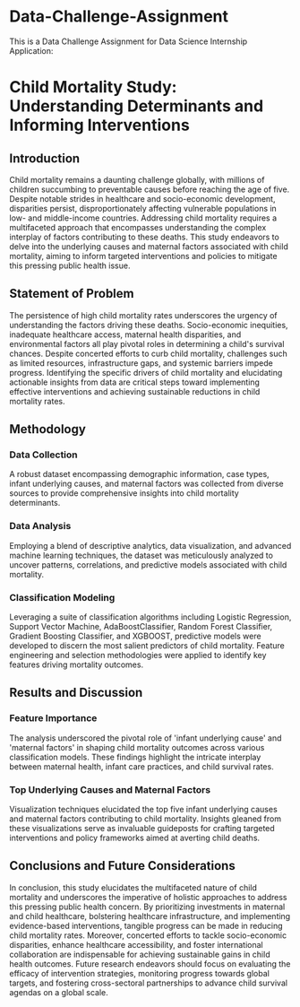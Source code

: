 # Data-Challenge-Assignment
This is a Data Challenge Assignment for  Data Science Internship Application: 
# Child Mortality Study: Understanding Determinants and Informing Interventions

## Introduction

Child mortality remains a daunting challenge globally, with millions of children succumbing to preventable causes before reaching the age of five. Despite notable strides in healthcare and socio-economic development, disparities persist, disproportionately affecting vulnerable populations in low- and middle-income countries. Addressing child mortality requires a multifaceted approach that encompasses understanding the complex interplay of factors contributing to these deaths. This study endeavors to delve into the underlying causes and maternal factors associated with child mortality, aiming to inform targeted interventions and policies to mitigate this pressing public health issue.

## Statement of Problem

The persistence of high child mortality rates underscores the urgency of understanding the factors driving these deaths. Socio-economic inequities, inadequate healthcare access, maternal health disparities, and environmental factors all play pivotal roles in determining a child's survival chances. Despite concerted efforts to curb child mortality, challenges such as limited resources, infrastructure gaps, and systemic barriers impede progress. Identifying the specific drivers of child mortality and elucidating actionable insights from data are critical steps toward implementing effective interventions and achieving sustainable reductions in child mortality rates.

## Methodology

### Data Collection

A robust dataset encompassing demographic information, case types, infant underlying causes, and maternal factors was collected from diverse sources to provide comprehensive insights into child mortality determinants.

### Data Analysis

Employing a blend of descriptive analytics, data visualization, and advanced machine learning techniques, the dataset was meticulously analyzed to uncover patterns, correlations, and predictive models associated with child mortality.

### Classification Modeling

Leveraging a suite of classification algorithms including Logistic Regression, Support Vector Machine, AdaBoostClassifier, Random Forest Classifier, Gradient Boosting Classifier, and XGBOOST, predictive models were developed to discern the most salient predictors of child mortality. Feature engineering and selection methodologies were applied to identify key features driving mortality outcomes.

## Results and Discussion

### Feature Importance

The analysis underscored the pivotal role of 'infant underlying cause' and 'maternal factors' in shaping child mortality outcomes across various classification models. These findings highlight the intricate interplay between maternal health, infant care practices, and child survival rates.

### Top Underlying Causes and Maternal Factors

Visualization techniques elucidated the top five infant underlying causes and maternal factors contributing to child mortality. Insights gleaned from these visualizations serve as invaluable guideposts for crafting targeted interventions and policy frameworks aimed at averting child deaths.

## Conclusions and Future Considerations

In conclusion, this study elucidates the multifaceted nature of child mortality and underscores the imperative of holistic approaches to address this pressing public health concern. By prioritizing investments in maternal and child healthcare, bolstering healthcare infrastructure, and implementing evidence-based interventions, tangible progress can be made in reducing child mortality rates. Moreover, concerted efforts to tackle socio-economic disparities, enhance healthcare accessibility, and foster international collaboration are indispensable for achieving sustainable gains in child health outcomes. Future research endeavors should focus on evaluating the efficacy of intervention strategies, monitoring progress towards global targets, and fostering cross-sectoral partnerships to advance child survival agendas on a global scale.
